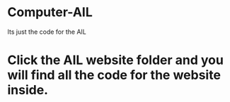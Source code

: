 # Computer-AIL
Its just the code for the AIL
# Click the AIL website folder and you will find all the code for the website inside.
